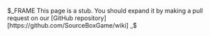 $_FRAME
This page is a stub. You should expand it by making a pull request on our [GitHub repository][https://github.com/SourceBoxGame/wiki]
_$